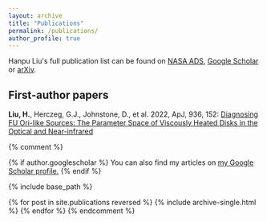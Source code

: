 ```yaml
---
layout: archive
title: "Publications"
permalink: /publications/
author_profile: true
---
```


Hanpu Liu's full publication list can be found on <a href="https://ui.adsabs.harvard.edu/search/q=orcid%3A0000-0003-2488-4667&sort=date+desc" target="_blank" rel="noopener noreferrer">NASA ADS</a>, <a href="https://scholar.google.com/citations?hl=en&user=eJziUPUAAAAJ">Google Scholar</a> or <a href="https://arxiv.org/search/advanced?advanced=&terms-0-term=Hanpu+Liu&terms-0-field=author" target="_blank" rel="noopener noreferrer">arXiv</a>.

## First-author papers

<b>Liu, H.</b>, Herczeg, G.J., Johnstone, D., et al. 2022, ApJ, 936, 152: <a href="https://ui.adsabs.harvard.edu/abs/2022ApJ...936..152L/abstract" target="_blank" rel="noopener noreferrer">Diagnosing FU Ori-like Sources: The Parameter Space of Viscously Heated Disks in the Optical and Near-infrared</a>

{% comment %}

{% if author.googlescholar %}
  You can also find my articles on <u><a href="{{author.googlescholar}}">my Google Scholar profile</a>.</u>
{% endif %}

{% include base_path %}

{% for post in site.publications reversed %}
  {% include archive-single.html %}
{% endfor %}
{% endcomment %}
